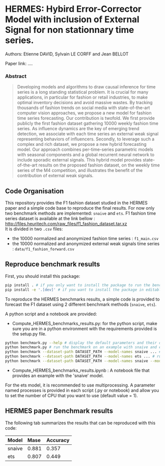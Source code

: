 # HERMES: Hybird Error-Corrector Model with inclusion of External Signal for non stationnary time series.

Authors: Etienne DAVID, Sylvain LE CORFF and Jean BELLOT

Paper link: ....

### Abstract
> Developing models and algorithms to draw causal inference for time series is a long standing statistical problem. It is crucial for many applications, in particular for fashion or retail industries, to make optimal inventory decisions and avoid massive wastes. By tracking thousands of fashion trends on social media with state-of-the-art computer vision approaches, we propose a new model for fashion time series forecasting. Our contribution is  twofold. We first provide publicly the first fashion dataset gathering 10000 weekly fashion time series. As influence dynamics are the key of emerging trend detection, we associate with each time series an external weak signal representing behaviors of influencers. Secondly, to leverage such a complex and rich dataset, we propose a new hybrid forecasting model. Our approach combines per-time-series parametric models with seasonal components and a global recurrent neural network to include sporadic external signals. This hybrid model provides state-of-the-art results on the proposed fashion dataset, on the weekly time series of the M4 competition, and illustrates the benefit of the contribution of external weak signals.

## Code Organisation

This repository provides the F1 fashion dataset studied in the HERMES paper and a simple code base to reproduce the final results. For now only two benchmark methods are implemented: `snaive` and  `ets`.
F1 fashion time series dataset is available at the link bellow :    
http://files.heuritech.com/raw_files/f1_fashion_dataset.tar.xz  
It is divided in two ```.csv``` files:
 - the 10000 normalized and anonymized fashion time series : ```f1_main.csv```
 - the 10000 normalized and anonymized external weak signals time series : ```data/f1_fashion_forward.csv```

## Reproduce benchmark results

First, you should install this package:
```bash
pip install . # if you only want to install the package to run the benchmark
pip install -e '.[dev]' # if you want to install the package in editable mode with dev dependencies to modify the code
```

To reproduce the HERMES benchmarks results, a simple code is provided to forecast the F1 dataset using 2 different benchmark methods (`snaive`, `ets`).

A python script and a notebook are provided:

- Compute_HERMES_benchmarks_results.py: for the python script, make sure you are in a python environment with the requirements provided is the setup.py file.
```bash
python benchmark.py --help # display the default parameters and their description
python benchmark.py # run the benchmark on an example with snaive and ets
python benchmark --dataset-path DATASET_PATH --model-names snaive ... # run the benchmark on DATASET_PATH with only snaive
python benchmark --dataset-path DATASET_PATH --model-names ets ... # run the benchmark on DATASET_PATH with only ets
python benchmark --dataset-path DATASET_PATH --model-names snaive --model-names ets ... # run the benchmark on DATASET_PATH with ets and snaive
```

- Compute_HERMES_benchmarks_results.ipynb : A notebook file that provides an example with the 'snaive' model.

For the ets model, it is recommended to use multiprocessing. A parameter named processes is provided in each script (.py or notebook) and allow you to set the number of CPU that you want to use (default value = 1).

## HERMES paper Benchmark results

The following tab summarizes the results that can be reproduced with this code:

| Model         | Mase        | Accuracy    |
| :-------------| :-----------| :-----------|
| snaive        | 0.881       | 0.357       |
| ets           | 0.807       | 0.449       |
